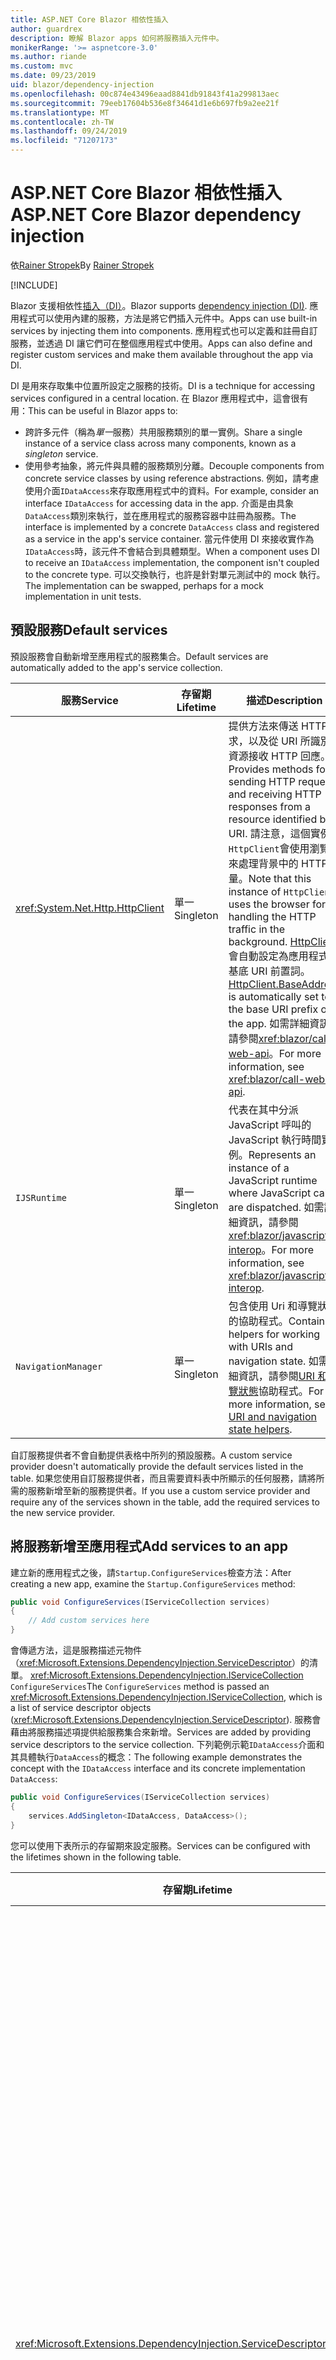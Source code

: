 ```yaml
---
title: ASP.NET Core Blazor 相依性插入
author: guardrex
description: 瞭解 Blazor apps 如何將服務插入元件中。
monikerRange: '>= aspnetcore-3.0'
ms.author: riande
ms.custom: mvc
ms.date: 09/23/2019
uid: blazor/dependency-injection
ms.openlocfilehash: 00c874e43496eaad8841db91843f41a299813aec
ms.sourcegitcommit: 79eeb17604b536e8f34641d1e6b697fb9a2ee21f
ms.translationtype: MT
ms.contentlocale: zh-TW
ms.lasthandoff: 09/24/2019
ms.locfileid: "71207173"
---
```

# <a name="aspnet-core-blazor-dependency-injection"></a><span data-ttu-id="58d11-103">ASP.NET Core Blazor 相依性插入</span><span class="sxs-lookup"><span data-stu-id="58d11-103">ASP.NET Core Blazor dependency injection</span></span>

<span data-ttu-id="58d11-104">依[Rainer Stropek](https://www.timecockpit.com)</span><span class="sxs-lookup"><span data-stu-id="58d11-104">By [Rainer Stropek](https://www.timecockpit.com)</span></span>

[!INCLUDE[](~/includes/blazorwasm-preview-notice.md)]

<span data-ttu-id="58d11-105">Blazor 支援相依性[插入（DI）](xref:fundamentals/dependency-injection)。</span><span class="sxs-lookup"><span data-stu-id="58d11-105">Blazor supports [dependency injection (DI)](xref:fundamentals/dependency-injection).</span></span> <span data-ttu-id="58d11-106">應用程式可以使用內建的服務，方法是將它們插入元件中。</span><span class="sxs-lookup"><span data-stu-id="58d11-106">Apps can use built-in services by injecting them into components.</span></span> <span data-ttu-id="58d11-107">應用程式也可以定義和註冊自訂服務，並透過 DI 讓它們可在整個應用程式中使用。</span><span class="sxs-lookup"><span data-stu-id="58d11-107">Apps can also define and register custom services and make them available throughout the app via DI.</span></span>

<span data-ttu-id="58d11-108">DI 是用來存取集中位置所設定之服務的技術。</span><span class="sxs-lookup"><span data-stu-id="58d11-108">DI is a technique for accessing services configured in a central location.</span></span> <span data-ttu-id="58d11-109">在 Blazor 應用程式中，這會很有用：</span><span class="sxs-lookup"><span data-stu-id="58d11-109">This can be useful in Blazor apps to:</span></span>

* <span data-ttu-id="58d11-110">跨許多元件（稱為*單一*服務）共用服務類別的單一實例。</span><span class="sxs-lookup"><span data-stu-id="58d11-110">Share a single instance of a service class across many components, known as a *singleton* service.</span></span>
* <span data-ttu-id="58d11-111">使用參考抽象，將元件與具體的服務類別分離。</span><span class="sxs-lookup"><span data-stu-id="58d11-111">Decouple components from concrete service classes by using reference abstractions.</span></span> <span data-ttu-id="58d11-112">例如，請考慮使用介面`IDataAccess`來存取應用程式中的資料。</span><span class="sxs-lookup"><span data-stu-id="58d11-112">For example, consider an interface `IDataAccess` for accessing data in the app.</span></span> <span data-ttu-id="58d11-113">介面是由具象`DataAccess`類別來執行，並在應用程式的服務容器中註冊為服務。</span><span class="sxs-lookup"><span data-stu-id="58d11-113">The interface is implemented by a concrete `DataAccess` class and registered as a service in the app's service container.</span></span> <span data-ttu-id="58d11-114">當元件使用 DI 來接收實作為`IDataAccess`時，該元件不會結合到具體類型。</span><span class="sxs-lookup"><span data-stu-id="58d11-114">When a component uses DI to receive an `IDataAccess` implementation, the component isn't coupled to the concrete type.</span></span> <span data-ttu-id="58d11-115">可以交換執行，也許是針對單元測試中的 mock 執行。</span><span class="sxs-lookup"><span data-stu-id="58d11-115">The implementation can be swapped, perhaps for a mock implementation in unit tests.</span></span>

## <a name="default-services"></a><span data-ttu-id="58d11-116">預設服務</span><span class="sxs-lookup"><span data-stu-id="58d11-116">Default services</span></span>

<span data-ttu-id="58d11-117">預設服務會自動新增至應用程式的服務集合。</span><span class="sxs-lookup"><span data-stu-id="58d11-117">Default services are automatically added to the app's service collection.</span></span>

| <span data-ttu-id="58d11-118">服務</span><span class="sxs-lookup"><span data-stu-id="58d11-118">Service</span></span> | <span data-ttu-id="58d11-119">存留期</span><span class="sxs-lookup"><span data-stu-id="58d11-119">Lifetime</span></span> | <span data-ttu-id="58d11-120">描述</span><span class="sxs-lookup"><span data-stu-id="58d11-120">Description</span></span> |
| ------- | -------- | ----------- |
| <xref:System.Net.Http.HttpClient> | <span data-ttu-id="58d11-121">單一</span><span class="sxs-lookup"><span data-stu-id="58d11-121">Singleton</span></span> | <span data-ttu-id="58d11-122">提供方法來傳送 HTTP 要求，以及從 URI 所識別的資源接收 HTTP 回應。</span><span class="sxs-lookup"><span data-stu-id="58d11-122">Provides methods for sending HTTP requests and receiving HTTP responses from a resource identified by a URI.</span></span> <span data-ttu-id="58d11-123">請注意，這個實例`HttpClient`會使用瀏覽器來處理背景中的 HTTP 流量。</span><span class="sxs-lookup"><span data-stu-id="58d11-123">Note that this instance of `HttpClient` uses the browser for handling the HTTP traffic in the background.</span></span> <span data-ttu-id="58d11-124">[HttpClient](xref:System.Net.Http.HttpClient.BaseAddress)會自動設定為應用程式的基底 URI 前置詞。</span><span class="sxs-lookup"><span data-stu-id="58d11-124">[HttpClient.BaseAddress](xref:System.Net.Http.HttpClient.BaseAddress) is automatically set to the base URI prefix of the app.</span></span> <span data-ttu-id="58d11-125">如需詳細資訊，請參閱<xref:blazor/call-web-api>。</span><span class="sxs-lookup"><span data-stu-id="58d11-125">For more information, see <xref:blazor/call-web-api>.</span></span> |
| `IJSRuntime` | <span data-ttu-id="58d11-126">單一</span><span class="sxs-lookup"><span data-stu-id="58d11-126">Singleton</span></span> | <span data-ttu-id="58d11-127">代表在其中分派 JavaScript 呼叫的 JavaScript 執行時間實例。</span><span class="sxs-lookup"><span data-stu-id="58d11-127">Represents an instance of a JavaScript runtime where JavaScript calls are dispatched.</span></span> <span data-ttu-id="58d11-128">如需詳細資訊，請參閱<xref:blazor/javascript-interop>。</span><span class="sxs-lookup"><span data-stu-id="58d11-128">For more information, see <xref:blazor/javascript-interop>.</span></span> |
| `NavigationManager` | <span data-ttu-id="58d11-129">單一</span><span class="sxs-lookup"><span data-stu-id="58d11-129">Singleton</span></span> | <span data-ttu-id="58d11-130">包含使用 Uri 和導覽狀態的協助程式。</span><span class="sxs-lookup"><span data-stu-id="58d11-130">Contains helpers for working with URIs and navigation state.</span></span> <span data-ttu-id="58d11-131">如需詳細資訊，請參閱[URI 和流覽狀態](xref:blazor/routing#uri-and-navigation-state-helpers)協助程式。</span><span class="sxs-lookup"><span data-stu-id="58d11-131">For more information, see [URI and navigation state helpers](xref:blazor/routing#uri-and-navigation-state-helpers).</span></span> |

<span data-ttu-id="58d11-132">自訂服務提供者不會自動提供表格中所列的預設服務。</span><span class="sxs-lookup"><span data-stu-id="58d11-132">A custom service provider doesn't automatically provide the default services listed in the table.</span></span> <span data-ttu-id="58d11-133">如果您使用自訂服務提供者，而且需要資料表中所顯示的任何服務，請將所需的服務新增至新的服務提供者。</span><span class="sxs-lookup"><span data-stu-id="58d11-133">If you use a custom service provider and require any of the services shown in the table, add the required services to the new service provider.</span></span>

## <a name="add-services-to-an-app"></a><span data-ttu-id="58d11-134">將服務新增至應用程式</span><span class="sxs-lookup"><span data-stu-id="58d11-134">Add services to an app</span></span>

<span data-ttu-id="58d11-135">建立新的應用程式之後，請`Startup.ConfigureServices`檢查方法：</span><span class="sxs-lookup"><span data-stu-id="58d11-135">After creating a new app, examine the `Startup.ConfigureServices` method:</span></span>

```csharp
public void ConfigureServices(IServiceCollection services)
{
    // Add custom services here
}
```

<span data-ttu-id="58d11-136">會傳遞方法，這是服務描述元物件（<xref:Microsoft.Extensions.DependencyInjection.ServiceDescriptor>）的清單。 <xref:Microsoft.Extensions.DependencyInjection.IServiceCollection> `ConfigureServices`</span><span class="sxs-lookup"><span data-stu-id="58d11-136">The `ConfigureServices` method is passed an <xref:Microsoft.Extensions.DependencyInjection.IServiceCollection>, which is a list of service descriptor objects (<xref:Microsoft.Extensions.DependencyInjection.ServiceDescriptor>).</span></span> <span data-ttu-id="58d11-137">服務會藉由將服務描述項提供給服務集合來新增。</span><span class="sxs-lookup"><span data-stu-id="58d11-137">Services are added by providing service descriptors to the service collection.</span></span> <span data-ttu-id="58d11-138">下列範例示範`IDataAccess`介面和其具體執行`DataAccess`的概念：</span><span class="sxs-lookup"><span data-stu-id="58d11-138">The following example demonstrates the concept with the `IDataAccess` interface and its concrete implementation `DataAccess`:</span></span>

```csharp
public void ConfigureServices(IServiceCollection services)
{
    services.AddSingleton<IDataAccess, DataAccess>();
}
```

<span data-ttu-id="58d11-139">您可以使用下表所示的存留期來設定服務。</span><span class="sxs-lookup"><span data-stu-id="58d11-139">Services can be configured with the lifetimes shown in the following table.</span></span>

| <span data-ttu-id="58d11-140">存留期</span><span class="sxs-lookup"><span data-stu-id="58d11-140">Lifetime</span></span> | <span data-ttu-id="58d11-141">描述</span><span class="sxs-lookup"><span data-stu-id="58d11-141">Description</span></span> |
| -------- | ----------- |
| <xref:Microsoft.Extensions.DependencyInjection.ServiceDescriptor.Scoped*> | <span data-ttu-id="58d11-142">Blazor WebAssembly apps 目前不具有 DI 範圍的概念。</span><span class="sxs-lookup"><span data-stu-id="58d11-142">Blazor WebAssembly apps don't currently have a concept of DI scopes.</span></span> <span data-ttu-id="58d11-143">`Scoped`註冊的服務的行為`Singleton`就像服務一樣。</span><span class="sxs-lookup"><span data-stu-id="58d11-143">`Scoped`-registered services behave like `Singleton` services.</span></span> <span data-ttu-id="58d11-144">不過，Blazor 伺服器裝載模型支援`Scoped`存留期。</span><span class="sxs-lookup"><span data-stu-id="58d11-144">However, the Blazor Server hosting model supports the `Scoped` lifetime.</span></span> <span data-ttu-id="58d11-145">在 Blazor 伺服器應用程式中，限定範圍的服務註冊的範圍是*連接*。</span><span class="sxs-lookup"><span data-stu-id="58d11-145">In Blazor Server apps, a scoped service registration is scoped to the *connection*.</span></span> <span data-ttu-id="58d11-146">因此，即使目前的意圖是在瀏覽器中執行用戶端，使用範圍服務也適用于應該範圍設定為目前使用者的服務。</span><span class="sxs-lookup"><span data-stu-id="58d11-146">For this reason, using scoped services is preferred for services that should be scoped to the current user, even if the current intent is to run client-side in the browser.</span></span> |
| <xref:Microsoft.Extensions.DependencyInjection.ServiceDescriptor.Singleton*> | <span data-ttu-id="58d11-147">DI 會建立服務的*單一實例*。</span><span class="sxs-lookup"><span data-stu-id="58d11-147">DI creates a *single instance* of the service.</span></span> <span data-ttu-id="58d11-148">所有需要`Singleton`服務的元件都會收到相同服務的實例。</span><span class="sxs-lookup"><span data-stu-id="58d11-148">All components requiring a `Singleton` service receive an instance of the same service.</span></span> |
| <xref:Microsoft.Extensions.DependencyInjection.ServiceDescriptor.Transient*> | <span data-ttu-id="58d11-149">每當元件從服務容器取得`Transient`服務的實例時，就會收到服務的*新實例*。</span><span class="sxs-lookup"><span data-stu-id="58d11-149">Whenever a component obtains an instance of a `Transient` service from the service container, it receives a *new instance* of the service.</span></span> |

<span data-ttu-id="58d11-150">DI 系統是以 ASP.NET Core 中的 DI 系統為基礎。</span><span class="sxs-lookup"><span data-stu-id="58d11-150">The DI system is based on the DI system in ASP.NET Core.</span></span> <span data-ttu-id="58d11-151">如需詳細資訊，請參閱<xref:fundamentals/dependency-injection>。</span><span class="sxs-lookup"><span data-stu-id="58d11-151">For more information, see <xref:fundamentals/dependency-injection>.</span></span>

## <a name="request-a-service-in-a-component"></a><span data-ttu-id="58d11-152">要求元件中的服務</span><span class="sxs-lookup"><span data-stu-id="58d11-152">Request a service in a component</span></span>

<span data-ttu-id="58d11-153">將服務新增至服務集合之後，請使用[ \@插入](xref:mvc/views/razor#inject)Razor 指示詞將服務插入元件中。</span><span class="sxs-lookup"><span data-stu-id="58d11-153">After services are added to the service collection, inject the services into the components using the [\@inject](xref:mvc/views/razor#inject) Razor directive.</span></span> <span data-ttu-id="58d11-154">`@inject`有兩個參數：</span><span class="sxs-lookup"><span data-stu-id="58d11-154">`@inject` has two parameters:</span></span>

* <span data-ttu-id="58d11-155">輸入&ndash;要插入之服務的類型。</span><span class="sxs-lookup"><span data-stu-id="58d11-155">Type &ndash; The type of the service to inject.</span></span>
* <span data-ttu-id="58d11-156">屬性&ndash;接收插入的應用程式服務之屬性的名稱。</span><span class="sxs-lookup"><span data-stu-id="58d11-156">Property &ndash; The name of the property receiving the injected app service.</span></span> <span data-ttu-id="58d11-157">屬性不需要手動建立。</span><span class="sxs-lookup"><span data-stu-id="58d11-157">The property doesn't require manual creation.</span></span> <span data-ttu-id="58d11-158">編譯器會建立屬性。</span><span class="sxs-lookup"><span data-stu-id="58d11-158">The compiler creates the property.</span></span>

<span data-ttu-id="58d11-159">如需詳細資訊，請參閱<xref:mvc/views/dependency-injection>。</span><span class="sxs-lookup"><span data-stu-id="58d11-159">For more information, see <xref:mvc/views/dependency-injection>.</span></span>

<span data-ttu-id="58d11-160">使用多`@inject`個語句來插入不同的服務。</span><span class="sxs-lookup"><span data-stu-id="58d11-160">Use multiple `@inject` statements to inject different services.</span></span>

<span data-ttu-id="58d11-161">下列範例示範如何使用 `@inject`。</span><span class="sxs-lookup"><span data-stu-id="58d11-161">The following example shows how to use `@inject`.</span></span> <span data-ttu-id="58d11-162">執行`Services.IDataAccess`的服務會插入元件的屬性`DataRepository`中。</span><span class="sxs-lookup"><span data-stu-id="58d11-162">The service implementing `Services.IDataAccess` is injected into the component's property `DataRepository`.</span></span> <span data-ttu-id="58d11-163">請注意程式碼如何使用`IDataAccess`抽象概念：</span><span class="sxs-lookup"><span data-stu-id="58d11-163">Note how the code is only using the `IDataAccess` abstraction:</span></span>

[!code-cshtml[](dependency-injection/samples_snapshot/3.x/CustomerList.razor?highlight=2-3,23)]

<span data-ttu-id="58d11-164">就內部`DataRepository` `InjectAttribute`而言，產生的屬性（）會以屬性裝飾。</span><span class="sxs-lookup"><span data-stu-id="58d11-164">Internally, the generated property (`DataRepository`) is decorated with the `InjectAttribute` attribute.</span></span> <span data-ttu-id="58d11-165">通常不會直接使用這個屬性。</span><span class="sxs-lookup"><span data-stu-id="58d11-165">Typically, this attribute isn't used directly.</span></span> <span data-ttu-id="58d11-166">如果元件需要基類，而且基類也需要插入的`InjectAttribute`屬性，請手動新增：</span><span class="sxs-lookup"><span data-stu-id="58d11-166">If a base class is required for components and injected properties are also required for the base class, manually add the `InjectAttribute`:</span></span>

```csharp
public class ComponentBase : IComponent
{
    // DI works even if using the InjectAttribute in a component's base class.
    [Inject]
    protected IDataAccess DataRepository { get; set; }
    ...
}
```

<span data-ttu-id="58d11-167">在衍生自基類的元件中， `@inject`不需要指示詞。</span><span class="sxs-lookup"><span data-stu-id="58d11-167">In components derived from the base class, the `@inject` directive isn't required.</span></span> <span data-ttu-id="58d11-168">`InjectAttribute`基類的已足夠：</span><span class="sxs-lookup"><span data-stu-id="58d11-168">The `InjectAttribute` of the base class is sufficient:</span></span>

```cshtml
@page "/demo"
@inherits ComponentBase

<h1>Demo Component</h1>
```

## <a name="use-di-in-services"></a><span data-ttu-id="58d11-169">在服務中使用 DI</span><span class="sxs-lookup"><span data-stu-id="58d11-169">Use DI in services</span></span>

<span data-ttu-id="58d11-170">複雜的服務可能需要額外的服務。</span><span class="sxs-lookup"><span data-stu-id="58d11-170">Complex services might require additional services.</span></span> <span data-ttu-id="58d11-171">在先前的範例中`DataAccess` ，可能`HttpClient`需要預設服務。</span><span class="sxs-lookup"><span data-stu-id="58d11-171">In the prior example, `DataAccess` might require the `HttpClient` default service.</span></span> <span data-ttu-id="58d11-172">`@inject`（或`InjectAttribute`）無法在服務中使用。</span><span class="sxs-lookup"><span data-stu-id="58d11-172">`@inject` (or the `InjectAttribute`) isn't available for use in services.</span></span> <span data-ttu-id="58d11-173">必須改為使用*函數插入*。</span><span class="sxs-lookup"><span data-stu-id="58d11-173">*Constructor injection* must be used instead.</span></span> <span data-ttu-id="58d11-174">將參數新增至服務的函式，即可加入必要的服務。</span><span class="sxs-lookup"><span data-stu-id="58d11-174">Required services are added by adding parameters to the service's constructor.</span></span> <span data-ttu-id="58d11-175">當 DI 建立服務時，它會辨識它在此函式中所需的服務，並據以提供它們。</span><span class="sxs-lookup"><span data-stu-id="58d11-175">When DI creates the service, it recognizes the services it requires in the constructor and provides them accordingly.</span></span>

```csharp
public class DataAccess : IDataAccess
{
    // The constructor receives an HttpClient via dependency
    // injection. HttpClient is a default service.
    public DataAccess(HttpClient client)
    {
        ...
    }
}
```

<span data-ttu-id="58d11-176">函式插入的必要條件：</span><span class="sxs-lookup"><span data-stu-id="58d11-176">Prerequisites for constructor injection:</span></span>

* <span data-ttu-id="58d11-177">其中一個函式必須存在，且其引數可由 DI 完成。</span><span class="sxs-lookup"><span data-stu-id="58d11-177">One constructor must exist whose arguments can all be fulfilled by DI.</span></span> <span data-ttu-id="58d11-178">如果指定預設值，則允許 DI 未涵蓋的其他參數。</span><span class="sxs-lookup"><span data-stu-id="58d11-178">Additional parameters not covered by DI are allowed if they specify default values.</span></span>
* <span data-ttu-id="58d11-179">適用的函式必須是*公用*的。</span><span class="sxs-lookup"><span data-stu-id="58d11-179">The applicable constructor must be *public*.</span></span>
* <span data-ttu-id="58d11-180">其中一個適用的函數必須存在。</span><span class="sxs-lookup"><span data-stu-id="58d11-180">One applicable constructor must exist.</span></span> <span data-ttu-id="58d11-181">如果發生不明確的情況，DI 會擲回例外狀況。</span><span class="sxs-lookup"><span data-stu-id="58d11-181">In case of an ambiguity, DI throws an exception.</span></span>

## <a name="utility-base-component-classes-to-manage-a-di-scope"></a><span data-ttu-id="58d11-182">用來管理 DI 範圍的公用程式基底元件類別</span><span class="sxs-lookup"><span data-stu-id="58d11-182">Utility base component classes to manage a DI scope</span></span>

<span data-ttu-id="58d11-183">在 ASP.NET Core 應用程式中，限域服務的範圍通常是目前的要求。</span><span class="sxs-lookup"><span data-stu-id="58d11-183">In ASP.NET Core apps, scoped services are typically scoped to the current request.</span></span> <span data-ttu-id="58d11-184">要求完成之後，DI 系統會處置任何範圍或暫時性的服務。</span><span class="sxs-lookup"><span data-stu-id="58d11-184">After the request completes, any scoped or transient services are disposed by the DI system.</span></span> <span data-ttu-id="58d11-185">在 Blazor 伺服器應用程式中，要求範圍會持續存在用戶端連線的持續時間，這可能會導致暫時性和範圍內的服務存留得比預期的長。</span><span class="sxs-lookup"><span data-stu-id="58d11-185">In Blazor Server apps, the request scope lasts for the duration of the client connection, which can result in transient and scoped services living much longer than expected.</span></span>

<span data-ttu-id="58d11-186">若要將服務的範圍設為元件的存留期， `OwningComponentBase`可以`OwningComponentBase<TService>`使用和基類。</span><span class="sxs-lookup"><span data-stu-id="58d11-186">To scope services to the lifetime of a component, can use the `OwningComponentBase` and `OwningComponentBase<TService>` base classes.</span></span> <span data-ttu-id="58d11-187">這些基類會公開類型`ScopedServices` `IServiceProvider`的屬性，其會解析範圍設定為元件存留期的服務。</span><span class="sxs-lookup"><span data-stu-id="58d11-187">These base classes expose a `ScopedServices` property of type `IServiceProvider` that resolve services that are scoped to the lifetime of the component.</span></span> <span data-ttu-id="58d11-188">若要撰寫繼承自 Razor 基類的元件，請使用`@inherits`指示詞。</span><span class="sxs-lookup"><span data-stu-id="58d11-188">To author a component that inherits from a base class in Razor, use the `@inherits` directive.</span></span>

```cshtml
@page "/users"
@attribute [Authorize]
@inherits OwningComponentBase<Data.ApplicationDbContext>

<h1>Users (@Service.Users.Count())</h1>
<ul>
    @foreach (var user in Service.Users)
    {
        <li>@user.UserName</li>
    }
</ul>
```

> [!NOTE]
> <span data-ttu-id="58d11-189">使用`@inject`或插入元件的`InjectAttribute`服務不會建立在元件的範圍內，而且會系結至要求範圍。</span><span class="sxs-lookup"><span data-stu-id="58d11-189">Services injected into the component using `@inject` or the `InjectAttribute` aren't created in the component's scope and are tied to the request scope.</span></span>

## <a name="additional-resources"></a><span data-ttu-id="58d11-190">其他資源</span><span class="sxs-lookup"><span data-stu-id="58d11-190">Additional resources</span></span>

* <xref:fundamentals/dependency-injection>
* <xref:mvc/views/dependency-injection>
